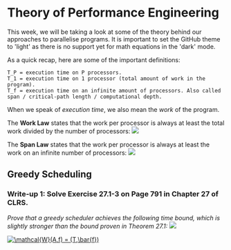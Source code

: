 # Theory of Performance Engineering
This week, we will be taking a look at some of the theory behind our approaches to parallelise programs. It is important to set the GitHub theme to 'light' as there is no support yet for math equations in the 'dark' mode.

As a quick recap, here are some of the important definitions:

    T_P = execution time on P processors.
    T_1 = execution time on 1 processor (total amount of work in the program).
    T_f = execution time on an infinite amount of processors. Also called span / critical-path length / computational depth.

When we speak of *execution time*, we also mean the *work* of the program.

The **Work Law** states that the work per processor is always at least the total work divided by the number of processors:
<img src="https://render.githubusercontent.com/render/math?math=T_p \geq \frac{T_1}{P}">

The **Span Law** states that the work per processor is always at least the work on an infinite number of processors:
<img src="https://render.githubusercontent.com/render/math?math=T_p \geq T_{\infty}">

## Greedy Scheduling

### Write-up 1: Solve Exercise 27.1-3 on Page 791 in Chapter 27 of CLRS.
*Prove that a greedy scheduler achieves the following time bound, which is slightly stronger than the bound proven in Theorem 27.1:*
<img src="https://render.githubusercontent.com/render/math?math=T_p \leq \frac{T_1 - T_{\infty}}{P} %20 T_{\infty}">

<a href="https://www.codecogs.com/eqnedit.php?latex=\mathcal{W}(A,f)&space;=&space;(T,\bar{f})" target="_blank"><img src="https://latex.codecogs.com/gif.latex?\mathcal{W}(A,f)&space;=&space;(T,\bar{f})" title="\mathcal{W}(A,f) = (T,\bar{f})" /></a>
